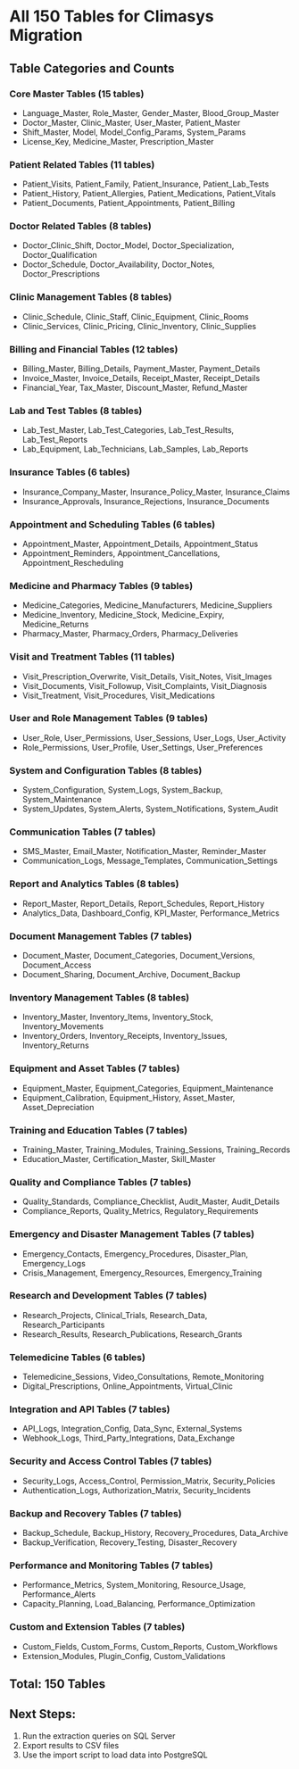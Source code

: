 # All 150 Tables for Climasys Migration

## Table Categories and Counts

### Core Master Tables (15 tables)
- Language_Master, Role_Master, Gender_Master, Blood_Group_Master
- Doctor_Master, Clinic_Master, User_Master, Patient_Master
- Shift_Master, Model, Model_Config_Params, System_Params
- License_Key, Medicine_Master, Prescription_Master

### Patient Related Tables (11 tables)
- Patient_Visits, Patient_Family, Patient_Insurance, Patient_Lab_Tests
- Patient_History, Patient_Allergies, Patient_Medications, Patient_Vitals
- Patient_Documents, Patient_Appointments, Patient_Billing

### Doctor Related Tables (8 tables)
- Doctor_Clinic_Shift, Doctor_Model, Doctor_Specialization, Doctor_Qualification
- Doctor_Schedule, Doctor_Availability, Doctor_Notes, Doctor_Prescriptions

### Clinic Management Tables (8 tables)
- Clinic_Schedule, Clinic_Staff, Clinic_Equipment, Clinic_Rooms
- Clinic_Services, Clinic_Pricing, Clinic_Inventory, Clinic_Supplies

### Billing and Financial Tables (12 tables)
- Billing_Master, Billing_Details, Payment_Master, Payment_Details
- Invoice_Master, Invoice_Details, Receipt_Master, Receipt_Details
- Financial_Year, Tax_Master, Discount_Master, Refund_Master

### Lab and Test Tables (8 tables)
- Lab_Test_Master, Lab_Test_Categories, Lab_Test_Results, Lab_Test_Reports
- Lab_Equipment, Lab_Technicians, Lab_Samples, Lab_Reports

### Insurance Tables (6 tables)
- Insurance_Company_Master, Insurance_Policy_Master, Insurance_Claims
- Insurance_Approvals, Insurance_Rejections, Insurance_Documents

### Appointment and Scheduling Tables (6 tables)
- Appointment_Master, Appointment_Details, Appointment_Status
- Appointment_Reminders, Appointment_Cancellations, Appointment_Rescheduling

### Medicine and Pharmacy Tables (9 tables)
- Medicine_Categories, Medicine_Manufacturers, Medicine_Suppliers
- Medicine_Inventory, Medicine_Stock, Medicine_Expiry, Medicine_Returns
- Pharmacy_Master, Pharmacy_Orders, Pharmacy_Deliveries

### Visit and Treatment Tables (11 tables)
- Visit_Prescription_Overwrite, Visit_Details, Visit_Notes, Visit_Images
- Visit_Documents, Visit_Followup, Visit_Complaints, Visit_Diagnosis
- Visit_Treatment, Visit_Procedures, Visit_Medications

### User and Role Management Tables (9 tables)
- User_Role, User_Permissions, User_Sessions, User_Logs, User_Activity
- Role_Permissions, User_Profile, User_Settings, User_Preferences

### System and Configuration Tables (8 tables)
- System_Configuration, System_Logs, System_Backup, System_Maintenance
- System_Updates, System_Alerts, System_Notifications, System_Audit

### Communication Tables (7 tables)
- SMS_Master, Email_Master, Notification_Master, Reminder_Master
- Communication_Logs, Message_Templates, Communication_Settings

### Report and Analytics Tables (8 tables)
- Report_Master, Report_Details, Report_Schedules, Report_History
- Analytics_Data, Dashboard_Config, KPI_Master, Performance_Metrics

### Document Management Tables (7 tables)
- Document_Master, Document_Categories, Document_Versions, Document_Access
- Document_Sharing, Document_Archive, Document_Backup

### Inventory Management Tables (8 tables)
- Inventory_Master, Inventory_Items, Inventory_Stock, Inventory_Movements
- Inventory_Orders, Inventory_Receipts, Inventory_Issues, Inventory_Returns

### Equipment and Asset Tables (7 tables)
- Equipment_Master, Equipment_Categories, Equipment_Maintenance
- Equipment_Calibration, Equipment_History, Asset_Master, Asset_Depreciation

### Training and Education Tables (7 tables)
- Training_Master, Training_Modules, Training_Sessions, Training_Records
- Education_Master, Certification_Master, Skill_Master

### Quality and Compliance Tables (7 tables)
- Quality_Standards, Compliance_Checklist, Audit_Master, Audit_Details
- Compliance_Reports, Quality_Metrics, Regulatory_Requirements

### Emergency and Disaster Management Tables (7 tables)
- Emergency_Contacts, Emergency_Procedures, Disaster_Plan, Emergency_Logs
- Crisis_Management, Emergency_Resources, Emergency_Training

### Research and Development Tables (7 tables)
- Research_Projects, Clinical_Trials, Research_Data, Research_Participants
- Research_Results, Research_Publications, Research_Grants

### Telemedicine Tables (6 tables)
- Telemedicine_Sessions, Video_Consultations, Remote_Monitoring
- Digital_Prescriptions, Online_Appointments, Virtual_Clinic

### Integration and API Tables (7 tables)
- API_Logs, Integration_Config, Data_Sync, External_Systems
- Webhook_Logs, Third_Party_Integrations, Data_Exchange

### Security and Access Control Tables (7 tables)
- Security_Logs, Access_Control, Permission_Matrix, Security_Policies
- Authentication_Logs, Authorization_Matrix, Security_Incidents

### Backup and Recovery Tables (7 tables)
- Backup_Schedule, Backup_History, Recovery_Procedures, Data_Archive
- Backup_Verification, Recovery_Testing, Disaster_Recovery

### Performance and Monitoring Tables (7 tables)
- Performance_Metrics, System_Monitoring, Resource_Usage, Performance_Alerts
- Capacity_Planning, Load_Balancing, Performance_Optimization

### Custom and Extension Tables (7 tables)
- Custom_Fields, Custom_Forms, Custom_Reports, Custom_Workflows
- Extension_Modules, Plugin_Config, Custom_Validations

## Total: 150 Tables

## Next Steps:
1. Run the extraction queries on SQL Server
2. Export results to CSV files
3. Use the import script to load data into PostgreSQL
